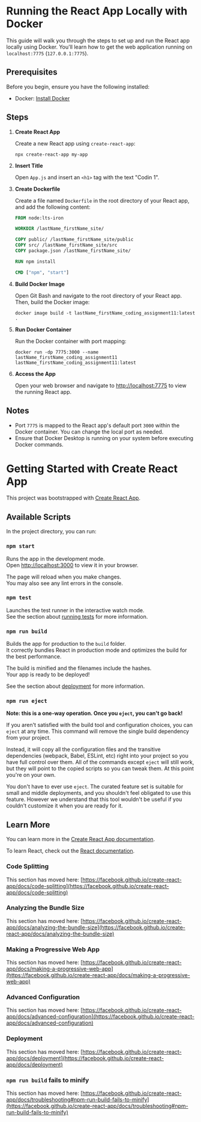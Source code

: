 # Running the React App Locally with Docker

This guide will walk you through the steps to set up and run the React app locally using Docker. 
You'll learn how to get the web application running on `localhost:7775` (`127.0.0.1:7775`).

## Prerequisites

Before you begin, ensure you have the following installed:

- Docker: [Install Docker](https://docs.docker.com/get-docker/)

## Steps

1. **Create React App**

    Create a new React app using `create-react-app`:

    ```
    npx create-react-app my-app
    ```

2. **Insert Title**

    Open `App.js` and insert an `<h1>` tag with the text "Codin 1".

3. **Create Dockerfile**

    Create a file named `Dockerfile` in the root directory of your React app, and add the following content:

    ```Dockerfile
    FROM node:lts-iron

    WORKDIR /lastName_firstName_site/

    COPY public/ /lastName_firstName_site/public
    COPY src/ /lastName_firstName_site/src
    COPY package.json /lastName_firstName_site/

    RUN npm install

    CMD ["npm", "start"]
    ```

4. **Build Docker Image**

    Open Git Bash and navigate to the root directory of your React app. Then, build the Docker image:

    ```
    docker image build -t lastName_firstName_coding_assignment11:latest .
    ```

5. **Run Docker Container**

    Run the Docker container with port mapping:

    ```
    docker run -dp 7775:3000 --name lastName_firstName_coding_assignment11 lastName_firstName_coding_assignment11:latest
    ```

6. **Access the App**

    Open your web browser and navigate to [http://localhost:7775](http://localhost:7775) to view the running React app.

## Notes

- Port `7775` is mapped to the React app's default port `3000` within the Docker container. You can change the local port as needed.
- Ensure that Docker Desktop is running on your system before executing Docker commands.






# Getting Started with Create React App

This project was bootstrapped with [Create React App](https://github.com/facebook/create-react-app).

## Available Scripts

In the project directory, you can run:

### `npm start`

Runs the app in the development mode.\
Open [http://localhost:3000](http://localhost:3000) to view it in your browser.

The page will reload when you make changes.\
You may also see any lint errors in the console.

### `npm test`

Launches the test runner in the interactive watch mode.\
See the section about [running tests](https://facebook.github.io/create-react-app/docs/running-tests) for more information.

### `npm run build`

Builds the app for production to the `build` folder.\
It correctly bundles React in production mode and optimizes the build for the best performance.

The build is minified and the filenames include the hashes.\
Your app is ready to be deployed!

See the section about [deployment](https://facebook.github.io/create-react-app/docs/deployment) for more information.

### `npm run eject`

**Note: this is a one-way operation. Once you `eject`, you can't go back!**

If you aren't satisfied with the build tool and configuration choices, you can `eject` at any time. This command will remove the single build dependency from your project.

Instead, it will copy all the configuration files and the transitive dependencies (webpack, Babel, ESLint, etc) right into your project so you have full control over them. All of the commands except `eject` will still work, but they will point to the copied scripts so you can tweak them. At this point you're on your own.

You don't have to ever use `eject`. The curated feature set is suitable for small and middle deployments, and you shouldn't feel obligated to use this feature. However we understand that this tool wouldn't be useful if you couldn't customize it when you are ready for it.

## Learn More

You can learn more in the [Create React App documentation](https://facebook.github.io/create-react-app/docs/getting-started).

To learn React, check out the [React documentation](https://reactjs.org/).

### Code Splitting

This section has moved here: [https://facebook.github.io/create-react-app/docs/code-splitting](https://facebook.github.io/create-react-app/docs/code-splitting)

### Analyzing the Bundle Size

This section has moved here: [https://facebook.github.io/create-react-app/docs/analyzing-the-bundle-size](https://facebook.github.io/create-react-app/docs/analyzing-the-bundle-size)

### Making a Progressive Web App

This section has moved here: [https://facebook.github.io/create-react-app/docs/making-a-progressive-web-app](https://facebook.github.io/create-react-app/docs/making-a-progressive-web-app)

### Advanced Configuration

This section has moved here: [https://facebook.github.io/create-react-app/docs/advanced-configuration](https://facebook.github.io/create-react-app/docs/advanced-configuration)

### Deployment

This section has moved here: [https://facebook.github.io/create-react-app/docs/deployment](https://facebook.github.io/create-react-app/docs/deployment)

### `npm run build` fails to minify

This section has moved here: [https://facebook.github.io/create-react-app/docs/troubleshooting#npm-run-build-fails-to-minify](https://facebook.github.io/create-react-app/docs/troubleshooting#npm-run-build-fails-to-minify)
